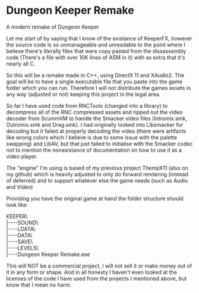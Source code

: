 # Dungeon Keeper Remake
A modern remake of Dungeon Keeper

Let me start of by saying that I know of the existance of KeeperFX, however the source code is so unmanageable and unreadable to the point where I believe there's literally files that were copy pasted from the dissassembly code (There's a file with over 10K lines of ASM in it) with as extra that it's nearly all C.

So this will be a remake made in C++, using DirectX 11 and XAudio2. The goal will be to have a single executable file that you paste into the game folder which you can run. Therefore I will not distribute the games assets in any way (adjusted or not) keeping this project in the legal area.

So far I have used code from RNCTools (changed into a library) to decompress all of the RNC compressed assets and ripped out the video decoder from ScummVM to handle the Smacker video files (Intromix.smk, Outromix.smk and Drag.smk). I had originally looked into Libsmacker for decoding but it failed at properly decoding the video (there were artifacts like wrong colors which I believe is due to some issue with the palette swapping) and LibAV, but that just failed to initialise with the Smacker codec not to mention the nonexistance of documentation on how to use it as a video player.

The "engine" I'm using is based of my previous project ThempX11 (also on my github) which is heavily adjusted to only do forward rendering (instead of deferred) and to support whatever else the game needs (such as Audio and Video)

Providing you have the original game at hand the folder structure should look like:


KEEPER\\   
|----SOUND\\   
|----LDATA\\   
|----DATA\\   
|----SAVE\\   
|----LEVELS\\   
|----Dungeon Keeper Remake.exe



This will NOT be a commercial project, I will not sell it or make money out of it in any form or shape. And in all honesty I haven't even looked at the licenses of the code I have used from the projects I mentioned above, but know that I mean no harm.
